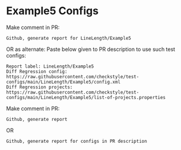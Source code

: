 # Example5 Configs
Make comment in PR:
```
Github, generate report for LineLength/Example5
```
OR as alternate:
Paste below given to PR description to use such test configs:
```
Report label: LineLength/Example5
Diff Regression config: https://raw.githubusercontent.com/checkstyle/test-configs/main/LineLength/Example5/config.xml
Diff Regression projects: https://raw.githubusercontent.com/checkstyle/test-configs/main/LineLength/Example5/list-of-projects.properties
```
Make comment in PR:
```
Github, generate report
```
OR
```
Github, generate report for configs in PR description
```
